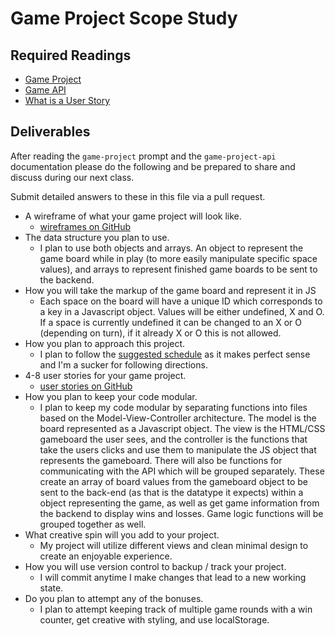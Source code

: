 # Game Project Scope Study

## Required Readings

-   [Game Project](https://github.com/ga-wdi-boston/game-project)
-   [Game API](https://github.com/ga-wdi-boston/game-project-api)
-   [What is a User Story](http://searchsoftwarequality.techtarget.com/definition/user-story)

## Deliverables

After reading the `game-project` prompt and the `game-project-api` documentation
please do the following and be prepared to share and discuss during our next
class.

Submit detailed answers to these in this file via a pull request.

-   A wireframe of what your game project will look like.
    - [wireframes on GitHub](https://github.com/gabescarbrough/tic-tac-toe/tree/master/wireframes)
-   The data structure you plan to use.
    - I plan to use both objects and arrays. An object to represent the game board while in play (to more easily manipulate specific space values), and arrays to represent finished game boards to be sent to the backend.
-   How you will take the markup of the game board and represent it in JS
    - Each space on the board will have a unique ID which corresponds to a key in a Javascript object. Values will be either undefined, X and O. If a space is currently undefined it can be changed to an X or O (depending on turn), if it already X or O this is not allowed.
-   How you plan to approach this project.
    - I plan to follow the [suggested schedule](https://github.com/ga-wdi-boston/game-project/blob/master/schedule.md) as it makes perfect sense and I'm a sucker for following directions.
-   4-8 user stories for your game project.
    - [user stories on GitHub](https://github.com/gabescarbrough/tic-tac-toe/tree/master/user-stories)
-   How you plan to keep your code modular.
    - I plan to keep my code modular by separating functions into files based on the Model-View-Controller architecture. The model is the board represented as a Javascript object. The view is the HTML/CSS gameboard the user sees, and the controller is the functions that take the users clicks and use them to manipulate the JS object that represents the gameboard. There will also be functions for communicating with the API which will be grouped separately. These create an array of board values from the gameboard object to be sent to the back-end (as that is the datatype it expects) within a object representing the game, as well as get game information from the backend to display wins and losses. Game logic functions will be grouped together as well.
-   What creative spin will you add to your project.
    - My project will utilize different views and clean minimal design to create an enjoyable experience.
-   How you will use version control to backup / track your project.
    - I will commit anytime I make changes that lead to a new working state.
-   Do you plan to attempt any of the bonuses.
    - I plan to attempt keeping track of multiple game rounds with a win counter, get creative with styling, and use localStorage.
